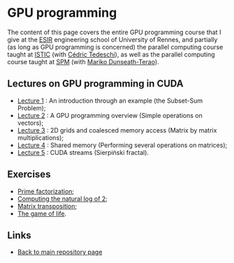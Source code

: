 
# GPU programming

The content of this page covers the entire GPU programming course that I give 
at the [ESIR](https://esir.univ-rennes.fr/en/welcome-eisr-graduate-school-excellence)
engineering school of University of Rennes, and partially (as long as GPU programming
is concerned) the parallel computing course taught at [ISTIC](https://istic.univ-rennes.fr/) 
(with [Cédric Tedeschi](http://people.irisa.fr/Cedric.Tedeschi/index.html)), as well as
the parallel computing course taught at [SPM](https://spm.univ-rennes.fr/en) (with
[Mariko Dunseath-Terao](https://perso.univ-rennes1.fr/mariko.dunseath-terao/)).

## Lectures on GPU programming in CUDA

- [Lecture 1](./intro_ssp.md) : An introduction through an example (the Subset-Sum Problem);
- [Lecture 2](./vectorsum.md) : A GPU programming overview (Simple operations on vectors);
- [Lecture 3](./matrix-by-matrix.md) : 2D grids and coalesced memory access (Matrix by matrix multiplications);
- [Lecture 4](./shared-matrix.md) : Shared memory (Performing several operations on matrices);
- [Lecture 5](./sierpinski.md) : CUDA streams (Sierpiński fractal).

## Exercises

- [Prime factorization](./primes.md);
- [Computing the natural log of 2](./log2series.md);
- [Matrix transposition](./mattranspose.md);
- [The game of life](../HPC/game/README.md).

## Links

* [Back to main repository page](../README.md)

